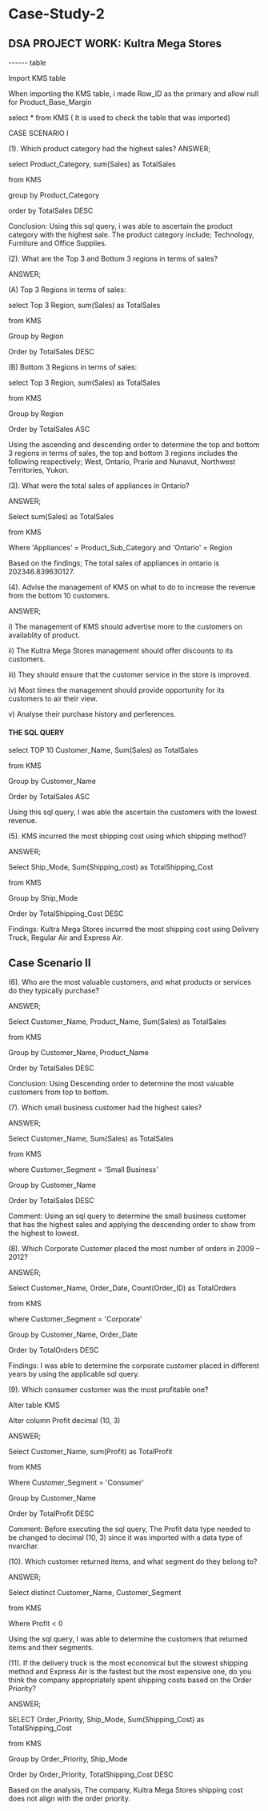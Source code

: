 # Case-Study-2
## DSA PROJECT WORK: Kultra Mega Stores 


------ table

Import KMS table

When importing the KMS table, i made Row_ID as the primary and allow null for Product_Base_Margin

select * from KMS ( It is used to check the table that was imported)

CASE SCENARIO I

(1). Which product category had the highest sales?
ANSWER; 

select Product_Category, sum(Sales) as TotalSales

from KMS

group by Product_Category

order by TotalSales DESC

Conclusion: Using this sql query, i was able to ascertain the product category with the highest sale.
The product category include; Technology, Furniture	and Office Supplies.

(2). What are the Top 3 and Bottom 3 regions in terms of sales?

ANSWER;

(A) Top 3 Regions in terms of sales:

select Top 3 Region, sum(Sales) as TotalSales

from KMS

Group by Region

Order by TotalSales DESC

(B) Bottom 3 Regions in terms of sales:

select Top 3 Region, sum(Sales) as TotalSales

from KMS

Group by Region

Order by TotalSales ASC

Using the ascending and descending order to determine the top and bottom 3 regions in terms of sales, the top and bottom 3 regions includes the following respectively;
West, Ontario, Prarie and Nunavut, Northwest Territories, Yukon.

(3).	What were the total sales of appliances in Ontario?

ANSWER;

Select sum(Sales) as TotalSales

from KMS

Where 'Appliances' = Product_Sub_Category and 'Ontario' = Region

Based on the findings; The total sales of appliances in ontario is 202346.839630127.

(4).	Advise the management of KMS on what to do to increase the revenue from the bottom 10 customers.

ANSWER;

i) The management of KMS should advertise more to the customers on availablity of product.

ii) The Kultra Mega Stores management should offer discounts to its customers.

iii) They should ensure that the customer service in the store is improved.

iv) Most times the management should provide opportunity for its customers to air their view.

v) Analyse their purchase history and perferences.

#### THE SQL QUERY

select TOP 10 Customer_Name, Sum(Sales) as TotalSales

from KMS

Group by Customer_Name

Order by TotalSales ASC

Using this sql query, I was able the ascertain the customers with the lowest revenue.

(5). KMS incurred the most shipping cost using which shipping method?

ANSWER;

Select Ship_Mode, Sum(Shipping_cost) as TotalShipping_Cost

from KMS

Group by Ship_Mode

Order by TotalShipping_Cost DESC

Findings: Kultra Mega Stores incurred the most shipping cost using Delivery Truck, Regular Air and Express Air.

## Case Scenario II 
(6).	Who are the most valuable customers, and what products or services do they typically purchase? 

ANSWER;

Select Customer_Name, Product_Name, Sum(Sales) as TotalSales

from KMS

Group by Customer_Name, Product_Name

Order by TotalSales DESC

Conclusion: Using Descending order to determine the most valuable customers from top to bottom.

(7).	Which small business customer had the highest sales? 

ANSWER;

Select Customer_Name, Sum(Sales) as TotalSales

from KMS

where Customer_Segment = 'Small Business'

Group by Customer_Name

Order by TotalSales DESC

Comment: Using an sql query to determine the small business customer that has the highest sales and applying the descending order to show from the highest to lowest.

(8).	Which Corporate Customer placed the most number of orders in 2009 – 2012? 

ANSWER;

Select Customer_Name, Order_Date, Count(Order_ID) as TotalOrders

from KMS

where Customer_Segment = 'Corporate'

Group by Customer_Name, Order_Date

Order by TotalOrders DESC

Findings: I was able to determine the corporate customer placed in different years by using the applicable sql query.

(9).	Which consumer customer was the most profitable one?

Alter table KMS

Alter column Profit decimal (10, 3)

ANSWER;

Select Customer_Name, sum(Profit) as TotalProfit

from KMS

Where Customer_Segment = 'Consumer'

Group by Customer_Name

Order by TotalProfit DESC

Comment: Before executing the sql query, The Profit data type needed to be changed to decimal (10, 3) since it was imported with a data type of nvarchar.

(10).	Which customer returned items, and what segment do they belong to? 

ANSWER;

Select distinct Customer_Name, Customer_Segment

from KMS

Where Profit < 0

Using the sql query, I was able to determine the customers that returned items and their segments.

(11).	If the delivery truck is the most economical but the slowest shipping method and Express Air is the fastest but the most expensive one, do you think 
the company appropriately spent shipping costs based on the Order Priority? 

ANSWER;

SELECT Order_Priority, Ship_Mode, Sum(Shipping_Cost) as TotalShipping_Cost

from KMS

Group by Order_Priority, Ship_Mode

Order by Order_Priority, TotalShipping_Cost DESC

Based on the analysis, The company, Kultra Mega Stores shipping cost does not align with the order priority.
